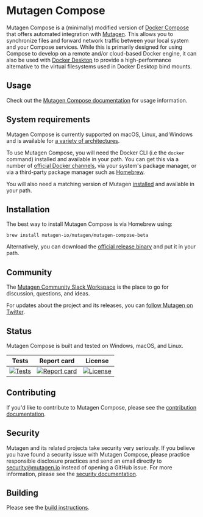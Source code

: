 # Mutagen Compose

Mutagen Compose is a (minimally) modified version of
[Docker Compose](https://github.com/docker/compose) that offers automated
integration with [Mutagen](https://github.com/mutagen-io/mutagen). This allows
you to synchronize files and forward network traffic between your local system
and your Compose services. While this is primarily designed for using Compose to
develop on a remote and/or cloud-based Docker engine, it can also be used with
[Docker Desktop](https://www.docker.com/products/docker-desktop) to provide a
high-performance alternative to the virtual filesystems used in Docker Desktop
bind mounts.


## Usage

Check out the
[Mutagen Compose documentation](https://mutagen.io/documentation/orchestration/compose)
for usage information.


## System requirements

Mutagen Compose is currently supported on macOS, Linux, and Windows and is
available for
[a variety of architectures](https://github.com/mutagen-io/mutagen-compose/releases).

To use Mutagen Compose, you will need the Docker CLI (i.e the `docker` command)
installed and available in your path. You can get this via a number of
[official Docker channels](https://docs.docker.com/engine/install/), via your
system's package manager, or via a third-party package manager such as
[Homebrew](https://brew.sh/).

You will also need a matching version of Mutagen
[installed](https://mutagen.io/documentation/introduction/installation) and
available in your path.


## Installation

The best way to install Mutagen Compose is via Homebrew using:

    brew install mutagen-io/mutagen/mutagen-compose-beta

Alternatively, you can download the
[official release binary](https://github.com/mutagen-io/mutagen-compose/releases)
and put it in your path.


## Community

The [Mutagen Community Slack Workspace](https://mutagen.io/slack) is the place
to go for discussion, questions, and ideas.

For updates about the project and its releases, you can
[follow Mutagen on Twitter](https://twitter.com/mutagen_io).


## Status

Mutagen Compose is built and tested on Windows, macOS, and Linux.

| Tests                               | Report card                         | License                                   |
| :---------------------------------: | :---------------------------------: | :---------------------------------------: |
| [![Tests][tests-badge]][tests-link] | [![Report card][rc-badge]][rc-link] | [![License][license-badge]][license-link] |

[tests-badge]: https://github.com/mutagen-io/mutagen-compose/workflows/CI/badge.svg "Test status"
[tests-link]: https://github.com/mutagen-io/mutagen-compose/actions "Test status"
[rc-badge]: https://goreportcard.com/badge/github.com/mutagen-io/mutagen-compose "Report card status"
[rc-link]: https://goreportcard.com/report/github.com/mutagen-io/mutagen-compose "Report card status"
[license-badge]: https://img.shields.io/github/license/mutagen-io/mutagen-compose.svg "MIT licensed"
[license-link]: LICENSE "MIT licensed"


## Contributing

If you'd like to contribute to Mutagen Compose, please see the
[contribution documentation](CONTRIBUTING.md).


## Security

Mutagen and its related projects take security very seriously. If you believe
you have found a security issue with Mutagen Compose, please practice
responsible disclosure practices and send an email directly to
[security@mutagen.io](mailto:security@mutagen.io) instead of opening a GitHub
issue. For more information, please see the
[security documentation](SECURITY.md).


## Building

Please see the [build instructions](BUILDING.md).
